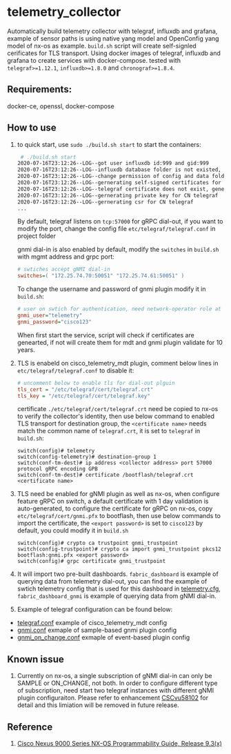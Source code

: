 # telemetry_collector
Automatically build telemetry collector with telegraf, influxdb and grafana, example of sensor paths is using native yang model and OpenConfig yang model of nx-os as example. `build.sh` script will create self-signled cerificates for TLS transport. Using docker images of telegraf, influxdb and grafana to create services with docker-compose. tested with `telegraf>=1.12.1`, `influxdb>=1.8.0` and `chronograf>=1.8.4`.

## Requirements:
docker-ce, openssl, docker-compose
## How to use

 1. to quick start, use `sudo ./build.sh start` to start the containers:
    ```bash
     # ./build.sh start  
    2020-07-16T23:12:26--LOG--got user influxdb id:999 and gid:999
    2020-07-16T23:12:26--LOG--influxdb database folder is not existed, creating one
    2020-07-16T23:12:26--LOG--change permission of config and data folder of influxdb
    2020-07-16T23:12:26--LOG--gernerating self-signed certificates for telegraf plugins
    2020-07-16T23:12:26--LOG--telegraf certificate does not exist, generating
    2020-07-16T23:12:26--LOG--gernerating private key for CN telegraf
    2020-07-16T23:12:26--LOG--gernerating csr for CN telegraf
    ...
    ```

    By default, telegraf listens on `tcp:57000` for gRPC dial-out, if you want to modify the port, change the config file `etc/telegraf/telegraf.conf` in project folder

    gnmi dial-in is also enabled by default,  modify the `switches` in `build.sh` with mgmt address and grpc port:
    ```ini
    # swtiches accept gNMI dial-in
    switches=( "172.25.74.70:50051" "172.25.74.61:50051" )
    ```
    To change the username and password of gnmi plugin modify it in `build.sh`:
    ```ini
    # user on swtich for authentication, need network-operator role at least
    gnmi_user="telemetry"
    gnmi_password="cisco123"
    ```

    
    When first start the service, script will check if certificates are genearted, if not will create them for mdt and gnmi plugin validate for 10 years.

2. TLS is enabeld on cisco_telemetry_mdt plugin, comment below lines in `etc/telegraf/telegraf.conf` to disable it:
    ```ini
    # uncomment below to enable tls for dial-out plguin
    tls_cert = "/etc/telegraf/cert/telegraf.crt"
    tls_key = "/etc/telegraf/cert/telegraf.key"
    ```
    certificate `./etc/telegraf/cert/telegraf.crt` need be copied to nx-os to verify the collector's identity, then use below command to enabled TLS transport for destination group, the `<certificate name>`  needs match the common name of `telegraf.crt`, it is set to `telegraf` in `build.sh`:
    ```
    switch(config)# telemetry
    switch(config-telemetry)# destination-group 1
    switch(conf-tm-dest)# ip address <collector address> port 57000 protocol gRPC encoding GPB
    switch(conf-tm-dest)# certificate /bootflash/telegraf.crt <certificate name>

    ```
3. TLS need be enabled for gNMI plugin as well as nx-os, when configure feature gRPC on switch, a default certificate with 1 day validation is auto-generated, to configure the certificate for gRPC on nx-os, copy `etc/telegraf/cert/gnmi.pfx` to bootflash, then use below commands to import the certificate, the `<export password>` is set to `cisco123` by default, you could modify it in `build.sh`
    ```
    switch(config)# crypto ca trustpoint gnmi_trustpoint
    switch(config-trustpoint)# crypto ca import gnmi_trustpoint pkcs12 bootflash:gnmi.pfx <export password>
    switch(config)# grpc certificate gnmi_trustpoint
    ```
4. It will import two pre-built dashboards. `fabric_dashboard` is example of querying data from telemetry dial-out, you can find the example of swtich telemetry config that is used for this dashboard in [telemetry.cfg](/examples/telemetry.cfg), `fabric_dashboard_gnmi` is example of querying data from gNMI dial-in.
5. Example of telegraf configuration can be found below:
 - [telegraf.conf](etc/telegraf/telegraf.conf) example of cisco_telemetry_mdt config
 - [gnmi.conf](etc/telegraf/telegraf.d/gnmi.conf) exmaple of sample-based gnmi plugin config
 - [gnmi_on_change.conf](etc/telegraf/gnmi_on_change.conf) exmaple of event-based plugin config
   

## Known issue
1. Currently on nx-os, a single subscription of gNMI dial-in can only be SAMPLE or ON_CHANGE, not both. In order to configure different type of subscription, need start two telegraf instances with different gNMI plugin configuraiton.
Please refer to enhancement [CSCvu58102](https://bst.cloudapps.cisco.com/bugsearch/bug/CSCvu58102) for detail and this limiation will be removed in future release.


## Reference
1. [Cisco Nexus 9000 Series NX-OS Programmability Guide, Release 9.3(x)](https://www.cisco.com/c/en/us/td/docs/switches/datacenter/nexus9000/sw/93x/progammability/guide/b-cisco-nexus-9000-series-nx-os-programmability-guide-93x.html)
